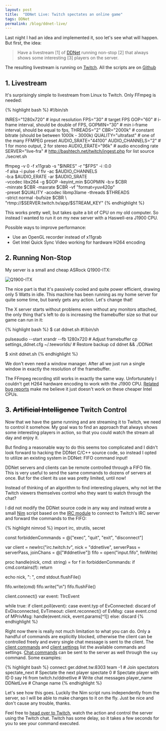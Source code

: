 ```yaml
---
layout: post
title:  "DDNet Live: Twitch spectates an online game"
tags: DDNet
permalink: /blog/ddnet-live/
---
```


Last night I had an idea and implemented it, soo let's see what will happen.
But first, the idea:

> Have a livestream [1] of [DDNet](http://ddnet.tw/) running non-stop [2] that
> always shows some interesting [3] players on the server.

The resulting livestream is running on [Twitch](http://twitch.tv/ddnetlive).
All the scripts are on [Github](https://github.com/ddnet/ddnet-live)

<!--more-->
## 1. Livestream

It's surprisingly simple to livestream from Linux to Twitch. Only FFmpeg is needed:

{% highlight bash %}
#!/bin/sh

INRES="1280x720" # input resolution
FPS="30" # target FPS
GOP="60" # i-frame interval, should be double of FPS, 
GOPMIN="30" # min i-frame interval, should be equal to fps, 
THREADS="2"
CBR="2000k" # constant bitrate (should be between 1000k - 3000k)
QUALITY="ultrafast"  # one of the many FFMPEG preset
AUDIO_SRATE="44100"
AUDIO_CHANNELS="2" # 1 for mono output, 2 for stereo
AUDIO_ERATE="96k" # audio encoding rate
SERVER="live-fra" #  http://bashtech.net/twitch/ingest.php for list
source ./secret.sh

ffmpeg -v 0 -f x11grab -s "$INRES" -r "$FPS" -i :0.0 \
  -f alsa -i pulse -f flv -ac $AUDIO_CHANNELS \
  -b:a $AUDIO_ERATE -ar $AUDIO_SRATE \
  -vcodec libx264 -g $GOP -keyint_min $GOPMIN -b:v $CBR \
  -minrate $CBR -maxrate $CBR -vf "format=yuv420p"\
  -preset $QUALITY -acodec libmp3lame -threads $THREADS \
  -strict normal -bufsize $CBR \
  "rtmp://$SERVER.twitch.tv/app/$STREAM_KEY"
{% endhighlight %}

This works pretty well, but takes quite a bit of CPU on my old computer. So
instead I wanted to run it on my new server with a Haswell-era J1900 CPU.

Possible ways to improve performance:

- Use an OpenGL recorder instead of x11grab
- Get Intel Quick Sync Video working for hardware H264 encoding

## 2. Running Non-Stop

My server is a small and cheap ASRock Q1900-ITX:

![Q1900-ITX](/public/q1900-itx.jpg)

The nice part is that it's passively cooled and quite power efficient, drawing
only 5 Watts in idle. This machine has been running as my home server for quite
some time, but barely gets any action. Let's change that!

The X server starts without problems even without any monitors attached, the
only thing that's left to do is increasing the framebuffer size so that our
game can run in it:

{% highlight bash %}
$ cat ddnet.sh
#!/bin/sh

pulseaudio --start
xrandr --fb 1280x720 # Adjust framebuffer
cp settings_ddnet.cfg ~/.teeworlds/ # Restore backup
cd ddnet && ./DDNet

$ xinit ddnet.sh
{% endhighlight %}

We don't even need a window manager. After all we just run a single window in
exactly the resolution of the framebuffer.

The FFmpeg recording still works in exactly the same way. Unfortunately I
couldn't get H264 hardware encoding to work with the J1900 CPU. [Related bug
reports](https://github.com/shenhailuanma/qsv-ffmpeg-codec/issues/3) make me
believe it just doesn't work on these cheaper Intel CPUs.

## 3. <s>Artificial Intelligence</s> Twitch Control

Now that we have the game running and are streaming it to Twitch, we need to
control it somehow. My goal was to find an approach that always shows some
interesting players in action, so that you could watch the stream all day and
enjoy it.

But finding a reasonable way to do this seems too complicated and I didn't look
forward to hacking the DDNet C/C++ source code, so instead I opted to utilize
an existing system in DDNet: FIFO command input!

DDNet servers and clients can be remote controlled through a FIFO file. This is
very useful to send the same commands to dozens of servers at once. But for the
client its use was pretty limited, until now!

Instead of thinking of an algorithm to find interesting players, why not let
the Twitch viewers themselves control who they want to watch through the chat?

I did not modify the DDNet source code in any way and instead wrote a small
[Nim](http://nim-lang.org/) script based on the [IRC
module](https://github.com/nim-lang/irc) to connect to Twitch's IRC server and
forward the commands to the FIFO:

{% highlight nimrod %}
import irc, strutils, secret

const forbiddenCommands = @["exec", "quit", "exit", "disconnect"]

var
  client = newIrc("irc.twitch.tv", nick = "ddnetlive",
    serverPass = serverPass, joinChans = @["#ddnetlive"])
  fifo = open("input.fifo", fmWrite)

proc handle(nick, cmd: string) =
  for f in forbiddenCommands:
    if cmd.contains(f):
      return

  echo nick, ": ", cmd
  stdout.flushFile()

  fifo.write(cmd)
  fifo.write("\n")
  fifo.flushFile()

client.connect()
var event: TIrcEvent

while true:
  if client.poll(event):
    case event.typ
    of EvConnected:
      discard
    of EvDisconnected, EvTimeout:
      client.reconnect()
    of EvMsg:
      case event.cmd
      of MPrivMsg:
        handle(event.nick, event.params[^1])
      else:
        discard
{% endhighlight %}

Right now there is really not much limitation to what you can do. Only a
handful of commands are explicitly blocked, otherwise the client can be
controlled freely and every single chat message is sent to the client. The
[client commands](http://ddnet.tw/settingscommands/#client-commands) and
[client settings](http://ddnet.tw/settingscommands/#client-settings) list the
available commands and settings. [Chat
commands](http://ddnet.tw/settingscommands/#chat-commands) can be sent to the
server as well through the `say` command. Some examples:

{% highlight bash %}
connect ger.ddnet.tw:8303
team -1 # Join spectators
spectate_next # Spectate the next player
spectate 0 # Spectate player with ID 0
say Hi from twitch.tv/ddnetlive # Write chat messages
player_name DDNetLive # Change name
{% endhighlight %}

Let's see how this goes. Luckily the Nim script runs independently from the
server, so I will be able to make changes to it on the fly. Just be nice and
don't cause any trouble, thanks.

Feel free to [head over to Twitch](https://twitch.tv/ddnetlive), watch the
action and control the server using the Twitch chat. Twitch has some delay, so
it takes a few seconds for you to see your command executed.
